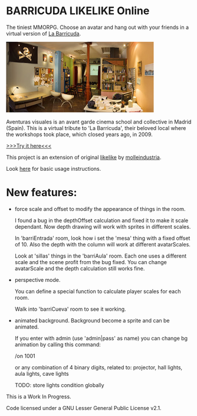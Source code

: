 # BARRICUDA LIKELIKE Online

The tiniest MMORPG. Choose an avatar and hang out with your friends in a virtual version of [La Barricuda](http://labarricuda.blogspot.com/2006/10/instalaciones.html). 

![](Panorama_barricuda.jpg)

Aventuras visuales is an avant garde cinema school and collective in Madrid (Spain). This is a virtual tribute to 'La Barricuda', their beloved local where the workshops took place, which closed years ago, in 2009.

<a href="http://barricuda-likelike.glitch.me" target="_blank">>>>Try it here<<<</a>

This project is an extension of original [likelike](https://github.com/molleindustria/likelike-online) by [molleindustria](molleindustria.org). 

Look [here](https://github.com/molleindustria/likelike-online#readme) for basic usage instructions.


# New features:  

* force scale and offset to modify the appearance of things in the room.

    I found a bug in the depthOffset calculation and fixed it to make it scale dependant. Now depth drawing will work with sprites in different scales. 

    In 'barriEntrada' room, look how i set the 'mesa' thing with a fixed offset of 10. Also the depth with the column will work at different avatarScales.

    Look at 'sillas' things in the 'barriAula' room. Each one uses a different scale and the scene profit from the bug fixed. You can change avatarScale and the depth calculation still works fine.

* perspective mode. 

    You can define a special function to calculate player scales for each room.

    Walk into 'barriCueva' room to see it working.

* animated background.  Background become a sprite and can be animated.

    If you enter with admin (use 'admin|pass' as name) you can change bg animation by calling this command:

    /on 1001

    or any combination of 4 binary digits, related to:   projector, hall lights, aula lights, cave lights

    TODO: store lights condition globally


This is a Work In Progress. 




Code licensed under a GNU Lesser General Public License v2.1.

